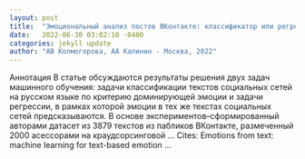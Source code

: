```yaml
---
layout: post
title:  "Эмоциональный анализ постов ВКонтакте: классификатор или регрессор?"
date:   2022-06-30 03:02:10 -0400
categories: jekyll update
author: "АВ Колмогорова, АА Калинин - Москва, 2022"
---
```

Аннотация В статье обсуждаются результаты решения двух задач машинного обучения: задачи классификации текстов социальных сетей на русском языке по критерию доминирующей эмоции и задачи регрессии, в рамках которой эмоции в тех же текстах социальных сетей предсказываются. В основе экспериментов–сформированный авторами датасет из 3879 текстов из пабликов ВКонтакте, размеченный 2000 асессорами на краудсорсинговой …
Cites: ‪Emotions from text: machine learning for text-based emotion …‬  